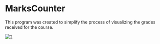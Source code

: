 # MarksCounter

This program was created to simplify the process of visualizing the grades received for the course.  

![2](https://user-images.githubusercontent.com/83032359/219873470-c44ff683-73ff-4610-8a63-336985481b0b.jpg)
